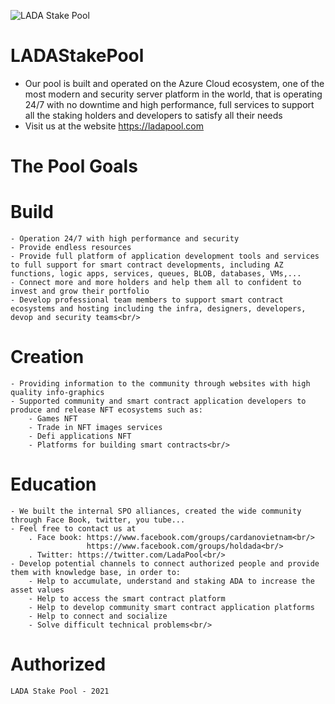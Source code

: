 
![LADA Stake Pool](https://github.com/dany-git/LADAStakePool/images/LADAStakePool.jpg)

# LADAStakePool
- Our pool is built and operated on the Azure Cloud ecosystem, one of the most modern and security server platform in the world, that is operating 24/7 with no downtime and high performance, full services to support all the staking holders and developers to satisfy all their needs
- Visit us at the website https://ladapool.com

# The Pool Goals
# Build
    - Operation 24/7 with high performance and security
    - Provide endless resources
    - Provide full platform of application development tools and services to full support for smart contract developments, including AZ functions, logic apps, services, queues, BLOB, databases, VMs,...
    - Connect more and more holders and help them all to confident to invest and grow their portfolio
    - Develop professional team members to support smart contract ecosystems and hosting including the infra, designers, developers, devop and security teams<br/>
    
    
 # Creation
    - Providing information to the community through websites with high quality info-graphics
    - Supported community and smart contract application developers to produce and release NFT ecosystems such as:
        - Games NFT
        - Trade in NFT images services
        - Defi applications NFT
        - Platforms for building smart contracts<br/>
 
 # Education
    - We built the internal SPO alliances, created the wide community through Face Book, twitter, you tube...
    - Feel free to contact us at
        . Face book: https://www.facebook.com/groups/cardanovietnam<br/>
                     https://www.facebook.com/groups/holdada<br/>
        . Twitter: https://twitter.com/LadaPool<br/>
    - Develop potential channels to connect authorized people and provide them with knowledge base, in order to:
        - Help to accumulate, understand and staking ADA to increase the asset values
        - Help to access the smart contract platform
        - Help to develop community smart contract application platforms
        - Help to connect and socialize
        - Solve difficult technical problems<br/>
        
# Authorized
    LADA Stake Pool - 2021
        
        
        
                     
        
        

    
   
    





